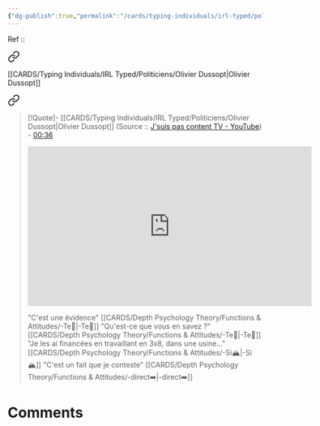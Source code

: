 ```yaml
---
{"dg-publish":true,"permalink":"/cards/typing-individuals/irl-typed/politiciens/olivier-dussopt/","created":"2023-04-05T10:20:58.464+02:00","updated":"2023-04-05T12:30:00.013+02:00"}
---
```


Ref :: 


<div class="transclusion internal-embed is-loaded"><a class="markdown-embed-link" href="/sources/authors/jsuispascontent/#3f4474" aria-label="Open link"><svg xmlns="http://www.w3.org/2000/svg" width="24" height="24" viewBox="0 0 24 24" fill="none" stroke="currentColor" stroke-width="2" stroke-linecap="round" stroke-linejoin="round" class="svg-icon lucide-link"><path d="M10 13a5 5 0 0 0 7.54.54l3-3a5 5 0 0 0-7.07-7.07l-1.72 1.71"></path><path d="M14 11a5 5 0 0 0-7.54-.54l-3 3a5 5 0 0 0 7.07 7.07l1.71-1.71"></path></svg></a><div class="markdown-embed">



[[CARDS/Typing Individuals/IRL Typed/Politiciens/Olivier Dussopt\|Olivier Dussopt]] 

</div></div>


<div class="transclusion internal-embed is-loaded"><a class="markdown-embed-link" href="/sources/authors/jsuispascontent/#b3c4ec" aria-label="Open link"><svg xmlns="http://www.w3.org/2000/svg" width="24" height="24" viewBox="0 0 24 24" fill="none" stroke="currentColor" stroke-width="2" stroke-linecap="round" stroke-linejoin="round" class="svg-icon lucide-link"><path d="M10 13a5 5 0 0 0 7.54.54l3-3a5 5 0 0 0-7.07-7.07l-1.72 1.71"></path><path d="M14 11a5 5 0 0 0-7.54-.54l-3 3a5 5 0 0 0 7.07 7.07l1.71-1.71"></path></svg></a><div class="markdown-embed">



> [!Quote]- [[CARDS/Typing Individuals/IRL Typed/Politiciens/Olivier Dussopt\|Olivier Dussopt]]
>(Source :: [J'suis pas content TV - YouTube](https://www.youtube.com/@JsuispascontentTV)) - [00:36](https://youtu.be/oMo0EMf5XCg?t=36)
> <iframe width="560" height="315" src="https://www.youtube.com/embed/oMo0EMf5XCg?start=39" title="YouTube video player" frameborder="0" allow="accelerometer; autoplay; clipboard-write; encrypted-media; gyroscope; picture-in-picture; web-share" allowfullscreen></iframe>
> 
> "C'est une évidence" [[CARDS/Depth Psychology Theory/Functions & Attitudes/-Te🏹\|-Te🏹]]
> "Qu'est-ce que vous en savez ?" [[CARDS/Depth Psychology Theory/Functions & Attitudes/-Te🏹\|-Te🏹]]
> "Je les ai financées en travaillant en 3x8, dans une usine..." [[CARDS/Depth Psychology Theory/Functions & Attitudes/-Si🏔️\|-Si🏔️]] 
> "C'est un fait que je conteste" [[CARDS/Depth Psychology Theory/Functions & Attitudes/-direct➡️\|-direct➡️]] 

</div></div>




# Comments
<script src="https://utteranc.es/client.js"
        repo="Heart4sides/Comment_Section"
        issue-term="pathname"
        theme="gruvbox-dark"
        crossorigin="anonymous"
        async>
</script>